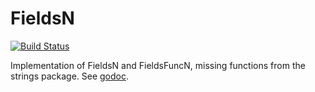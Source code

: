 FieldsN
=======
[![Build Status](https://travis-ci.org/kevinwallace/fieldsn.png?branch=master)](https://travis-ci.org/kevinwallace/fieldsn)

Implementation of FieldsN and FieldsFuncN, missing functions from the strings package.  See [godoc](http://godoc.org/github.com/kevinwallace/fieldsn).
